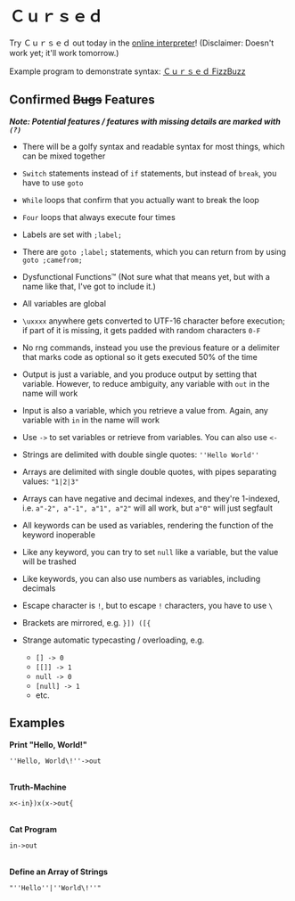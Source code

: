 # Ｃｕｒｓｅｄ

Try Ｃｕｒｓｅｄ out today in the [online interpreter](https://amiller42.github.io/Cursed-Language/)! (Disclaimer: Doesn't work yet; it'll work tomorrow.)

Example program to demonstrate syntax: [Ｃｕｒｓｅｄ FizzBuzz](https://gist.github.com/AMiller42/7219aaca47cc01753084635c49d3b521)

## Confirmed <s>Bugs</s> Features

**_Note: Potential features / features with missing details are marked with `(?)`_**

-   There will be a golfy syntax and readable syntax for most things, which can be mixed together
-   `Switch` statements instead of `if` statements, but instead of `break`, you have to use `goto`
-   `While` loops that confirm that you actually want to break the loop
-   `Four` loops that always execute four times
-   Labels are set with `;label;`
-   There are `goto ;label;` statements, which you can return from by using `goto ;camefrom;`
-   Dysfunctional Functions™ (Not sure what that means yet, but with a name like that, I've got to include it.)
-   All variables are global
-   `\uxxxx` anywhere gets converted to UTF-16 character before execution; if part of it is missing, it gets padded with random characters `0-F`
-   No rng commands, instead you use the previous feature or a delimiter that marks code as optional so it gets executed 50% of the time
-   Output is just a variable, and you produce output by setting that variable. However, to reduce ambiguity, any variable with `out` in the name will work
-   Input is also a variable, which you retrieve a value from. Again, any variable with `in` in the name will work
-   Use `->` to set variables or retrieve from variables. You can also use `<-`
-   Strings are delimited with double single quotes: `''Hello World''`
-   Arrays are delimited with single double quotes, with pipes separating values: `"1|2|3"`
-   Arrays can have negative and decimal indexes, and they're 1-indexed, i.e. `a"-2", a"-1", a"1", a"2"` will all work, but `a"0"` will just segfault
-   All keywords can be used as variables, rendering the function of the keyword inoperable
-   Like any keyword, you can try to set `null` like a variable, but the value will be trashed
-   Like keywords, you can also use numbers as variables, including decimals
-   Escape character is `!`, but to escape `!` characters, you have to use `\`
-   Brackets are mirrored, e.g. `}]) ([{`

-   Strange automatic typecasting / overloading, e.g.
    -   `[] -> 0`
    -   `[[]] -> 1`
    -   `null -> 0`
    -   `[null] -> 1`
    -   etc.

## Examples

**Print "Hello, World!"**

`''Hello, World\!''->out`<br><br>

**Truth-Machine**

`x<-in})x(x->out{`<br><br>

**Cat Program**

`in->out`<br><br>

**Define an Array of Strings**

`"''Hello''|''World\!''"`













<!-- Not a rickroll: https://www.youtube.com/watch?v=EjtBZhRiKeI -->
